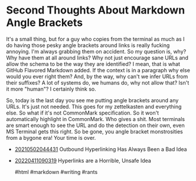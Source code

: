 # Second Thoughts About Markdown Angle Brackets

It's a small thing, but for a guy who copies from the terminal as much
as I do having those pesky angle brackets around links is really fucking
annoying. I'm always grabbing them on accident. So my question is, why?
Why have them at all around links? Why not just encourage sane URLs and
allow the schema to be the way they are identified? I mean, that is
what GitHub Flavored Markdown added. If the context is in a paragraph
why else would you ever right them? And, by the way, why can't we infer
URLs from their suffixes? A lot of systems do, we humans do, why not
allow that? Isn't it more "human"? I certainly think so.

So, today is the last day you see me putting angle brackets around any
URLs. It's just not needed. This goes for my zettelkasten and everything
else. So what if it's not CommonMark specification. So it won't
automatically highlight in CommonMark. Who gives a shit. Most terminals
are smart enough to see the URL and do the detection on their own, even
MS Terminal gets this right. So be gone, you angle bracket monstrosities
from a bygone era! Your time is over.

* [20210502044431](/20210502044431/) Outbound Hyperlinking Has Always Been a Bad Idea
* [20220411090319](/20220411090319/) Hyperlinks are a Horrible, Unsafe Idea

    #html #markdown #writing #rants
